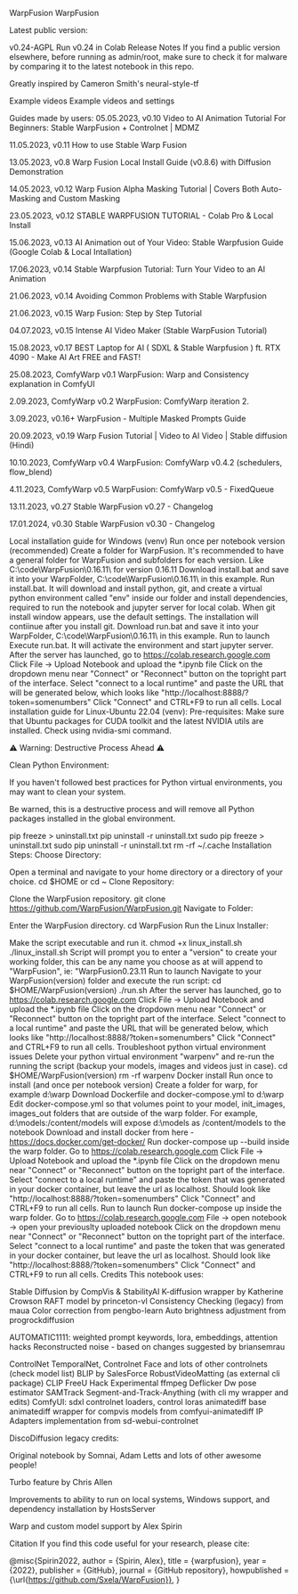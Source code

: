 WarpFusion
WarpFusion

  

Latest public version:

v0.24-AGPL
Run v0.24 in Colab
Release Notes
If you find a public version elsewhere, before running as admin/root, make sure to check it for malware by comparing it to the latest notebook in this repo.

Greatly inspired by Cameron Smith's neural-style-tf

Example videos
Example videos and settings

Guides made by users:
05.05.2023, v0.10 Video to AI Animation Tutorial For Beginners: Stable WarpFusion + Controlnet | MDMZ

11.05.2023, v0.11 How to use Stable Warp Fusion

13.05.2023, v0.8 Warp Fusion Local Install Guide (v0.8.6) with Diffusion Demonstration

14.05.2023, v0.12 Warp Fusion Alpha Masking Tutorial | Covers Both Auto-Masking and Custom Masking

23.05.2023, v0.12 STABLE WARPFUSION TUTORIAL - Colab Pro & Local Install

15.06.2023, v0.13 AI Animation out of Your Video: Stable Warpfusion Guide (Google Colab & Local Intallation)

17.06.2023, v0.14 Stable Warpfusion Tutorial: Turn Your Video to an AI Animation

21.06.2023, v0.14 Avoiding Common Problems with Stable Warpfusion

21.06.2023, v0.15 Warp Fusion: Step by Step Tutorial

04.07.2023, v0.15 Intense AI Video Maker (Stable WarpFusion Tutorial)

15.08.2023, v0.17 BEST Laptop for AI ( SDXL & Stable Warpfusion ) ft. RTX 4090 - Make AI Art FREE and FAST!

25.08.2023, ComfyWarp v0.1 WarpFusion: Warp and Consistency explanation in ComfyUI

2.09.2023, ComfyWarp v0.2 WarpFusion: ComfyWarp iteration 2.

3.09.2023, v0.16+ WarpFusion - Multiple Masked Prompts Guide

20.09.2023, v0.19 Warp Fusion Tutorial | Video to AI Video | Stable diffusion (Hindi)

10.10.2023, ComfyWarp v0.4 WarpFusion: ComfyWarp v0.4.2 (schedulers, flow_blend)

4.11.2023, ComfyWarp v0.5 WarpFusion: ComfyWarp v0.5 - FixedQueue

13.11.2023, v0.27 Stable WarpFusion v0.27 - Changelog

17.01.2024, v0.30 Stable WarpFusion v0.30 - Changelog

Local installation guide for Windows (venv)
Run once per notebook version (recommended)
Create a folder for WarpFusion. It's recommended to have a general folder for WarpFusion and subfolders for each version. Like C:\code\WarpFusion\0.16.11\ for version 0.16.11
Download install.bat and save it into your WarpFolder, C:\code\WarpFusion\0.16.11\ in this example.
Run install.bat. It will download and install python, git, and create a virtual python environment called "env" inside our folder and install dependencies, required to run the notebook and jupyter server for local colab. When git install window appears, use the default settings. The installation will contiinue after you install git.
Download run.bat and save it into your WarpFolder, C:\code\WarpFusion\0.16.11\ in this example.
Run to launch
Execute run.bat. It will activate the environment and start jupyter server.
After the server has launched, go to https://colab.research.google.com
Click File -> Upload Notebook and upload the *.ipynb file
Click on the dropdown menu near "Connect" or "Reconnect" button on the topright part of the interface.
Select "connect to a local runtime" and paste the URL that will be generated below, which looks like "http://localhost:8888/?token=somenumbers"
Click "Connect" and CTRL+F9 to run all cells.
Local installation guide for Linux-Ubuntu 22.04 (venv):
Pre-requisites:
Make sure that Ubuntu packages for CUDA toolkit and the latest NVIDIA utils are installed. Check using nvidia-smi command.

⚠️ Warning: Destructive Process Ahead ⚠️

Clean Python Environment:

If you haven't followed best practices for Python virtual environments, you may want to clean your system.

Be warned, this is a destructive process and will remove all Python packages installed in the global environment.

pip freeze > uninstall.txt
pip uninstall -r uninstall.txt
sudo pip freeze > uninstall.txt
sudo pip uninstall -r uninstall.txt
rm -rf ~/.cache
Installation Steps:
Choose Directory:

Open a terminal and navigate to your home directory or a directory of your choice.
cd $HOME or cd ~
Clone Repository:

Clone the WarpFusion repository.
git clone https://github.com/WarpFusion/WarpFusion.git
Navigate to Folder:

Enter the WarpFusion directory.
cd WarpFusion
Run the Linux Installer:

Make the script executable and run it.
chmod +x linux_install.sh
./linux_install.sh
Script will prompt you to enter a "version" to create your working folder, this can be any name you choose as at will append to "WarpFusion", ie: "WarpFusion0.23.11
Run to launch
Navigate to your WarpFusion(version) folder and execute the run script:
cd $HOME/WarpFusion(version)
./run.sh
After the server has launched, go to https://colab.research.google.com
Click File -> Upload Notebook and upload the *.ipynb file
Click on the dropdown menu near "Connect" or "Reconnect" button on the topright part of the interface.
Select "connect to a local runtime" and paste the URL that will be generated below, which looks like "http://localhost:8888/?token=somenumbers"
Click "Connect" and CTRL+F9 to run all cells.
Troubleshoot python virtual environment issues
Delete your python virtual environment "warpenv" and re-run the running the script (backup your models, images and videos just in case).
cd $HOME/WarpFusion(version)
rm -rf warpenv
Docker install
Run once to install (and once per notebook version)
Create a folder for warp, for example d:\warp
Download Dockerfile and docker-compose.yml to d:\warp
Edit docker-compose.yml so that volumes point to your model, init_images, images_out folders that are outside of the warp folder. For example, d:\models\:/content/models will expose d:\models as /content/models to the notebook
Download and install docker from here - https://docs.docker.com/get-docker/
Run docker-compose up --build inside the warp folder.
Go to https://colab.research.google.com
Click File -> Upload Notebook and upload the *.ipynb file
Click on the dropdown menu near "Connect" or "Reconnect" button on the topright part of the interface.
Select "connect to a local runtime" and paste the token that was generated in your docker container, but leave the url as localhost. Should look like "http://localhost:8888/?token=somenumbers"
Click "Connect" and CTRL+F9 to run all cells.
Run to launch
Run docker-compose up  inside the warp folder.
Go to https://colab.research.google.com
File -> open notebook -> open your previouslty uploaded notebook
Click on the dropdown menu near "Connect" or "Reconnect" button on the topright part of the interface.
Select "connect to a local runtime" and paste the token that was generated in your docker container, but leave the url as localhost. Should look like "http://localhost:8888/?token=somenumbers"
Click "Connect" and CTRL+F9 to run all cells.
Credits
This notebook uses:

Stable Diffusion by CompVis & StabilityAI
K-diffusion wrapper by Katherine Crowson
RAFT model by princeton-vl
Consistency Checking (legacy) from maua
Color correction from pengbo-learn
Auto brightness adjustment from progrockdiffusion

AUTOMATIC1111: weighted prompt keywords, lora, embeddings, attention hacks
Reconstructed noise - based on changes suggested by briansemrau

ControlNet
TemporalNet, Controlnet Face and lots of other controlnets (check model list)
BLIP by SalesForce
RobustVideoMatting (as external cli package)
CLIP
FreeU Hack
Experimental ffmpeg Deflicker
Dw pose estimator
SAMTrack Segment-and-Track-Anything (with cli my wrapper and edits)
ComfyUI: sdxl controlnet loaders, control loras
animatediff base
animatediff wrapper for compvis models from comfyui-animatediff
IP Adapters implementation from sd-webui-controlnet


DiscoDiffusion legacy credits:

Original notebook by Somnai, Adam Letts and lots of other awesome people!

Turbo feature by Chris Allen

Improvements to ability to run on local systems, Windows support, and dependency installation by HostsServer

Warp and custom model support by Alex Spirin

Citation
If you find this code useful for your research, please cite:

@misc{Spirin2022,
  author = {Spirin, Alex},
  title = {warpfusion},
  year = {2022},
  publisher = {GitHub},
  journal = {GitHub repository},
  howpublished = {\url{https://github.com/Sxela/WarpFusion}},
}